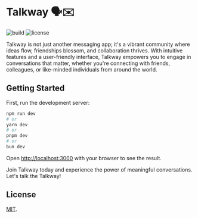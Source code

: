 # Talkway 🗣️✉️

![build](https://github.com/kinotio/talkway/workflows/build/badge.svg)
![license](https://img.shields.io/github/license/kinotio/talkway?color=success)

Talkway is not just another messaging app; it's a vibrant community where ideas flow, friendships blossom, and collaboration thrives. With intuitive features and a user-friendly interface, Talkway empowers you to engage in conversations that matter, whether you're connecting with friends, colleagues, or like-minded individuals from around the world.

## Getting Started

First, run the development server:

```bash
npm run dev
# or
yarn dev
# or
pnpm dev
# or
bun dev
```

Open [http://localhost:3000](http://localhost:3000) with your browser to see the result.

Join Talkway today and experience the power of meaningful conversations. Let's talk the Talkway!

## License

[MIT](LICENSE).
